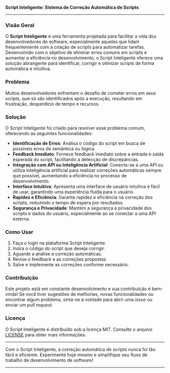 
**Script Inteligente: Sistema de Correção Automática de Scripts**

---

### Visão Geral

O **Script Inteligente** é uma ferramenta projetada para facilitar a vida dos desenvolvedores de software, especialmente aqueles que lidam frequentemente com a criação de scripts para automatizar tarefas. Desenvolvido com o objetivo de eliminar erros comuns em scripts e aumentar a eficiência no desenvolvimento, o Script Inteligente oferece uma solução abrangente para identificar, corrigir e otimizar scripts de forma automática e intuitiva.

### Problema

Muitos desenvolvedores enfrentam o desafio de cometer erros em seus scripts, que só são identificados após a execução, resultando em frustração, desperdício de tempo e recursos.

### Solução

O Script Inteligente foi criado para resolver esse problema comum, oferecendo as seguintes funcionalidades:

- **Identificação de Erros**: Analisa o código do script em busca de possíveis erros de semântica ou lógica.
- **Feedback Imediato**: Fornece feedback imediato sobre a entrada e saída esperada do script, facilitando a detecção de discrepâncias.
- **Integração com API ou Inteligência Artificial**: Conecta-se a uma API ou utiliza inteligência artificial para realizar correções automáticas sempre que possível, aumentando a eficiência no processo de desenvolvimento.
- **Interface Intuitiva**: Apresenta uma interface de usuário intuitiva e fácil de usar, garantindo uma experiência fluida para o usuário.
- **Rapidez e Eficiência**: Garante rapidez e eficiência na correção dos scripts, reduzindo o tempo de espera por resultados.
- **Segurança e Privacidade**: Mantém a segurança e privacidade dos scripts e dados do usuário, especialmente ao se conectar a uma API externa.

### Como Usar

1. Faça o login na plataforma Script Inteligente.
2. Insira o código do script que deseja corrigir.
3. Aguarde a análise e correção automáticas.
4. Revise o feedback e as correções propostas.
5. Salve e implemente as correções conforme necessário.

### Contribuição

Este projeto está em constante desenvolvimento e sua contribuição é bem-vinda! Se você tiver sugestões de melhorias, novas funcionalidades ou encontrar algum problema, sinta-se à vontade para abrir uma _issue_ ou enviar um _pull request_.

### Licença

O Script Inteligente é distribuído sob a licença MIT. Consulte o arquivo [LICENSE](./LICENSE) para obter mais informações.

---

Com o Script Inteligente, a correção automática de scripts nunca foi tão fácil e eficiente. Experimente hoje mesmo e simplifique seu fluxo de trabalho de desenvolvimento de software!

---
